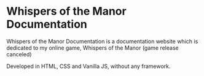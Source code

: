 <h1>Whispers of the Manor Documentation</h1>
<p>
  Whispers of the Manor Documentation is a documentation website which is dedicated to my online game, Whispers of the Manor (game release canceled)
</p>
<p>
  Developed in HTML, CSS and Vanilla JS, without any framework.
</p>
